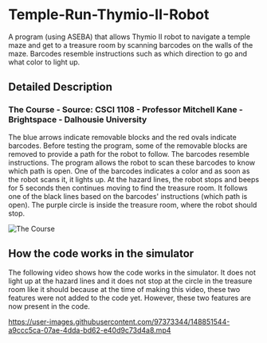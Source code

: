 # Temple-Run-Thymio-II-Robot
A program (using ASEBA) that allows Thymio II robot to navigate a temple maze and get to a treasure room by scanning barcodes on the walls of the maze. Barcodes resemble instructions such as which direction to go and what color to light up.

## Detailed Description

### The Course - Source: CSCI 1108 - Professor Mitchell Kane - Brightspace - Dalhousie University
The blue arrows indicate removable blocks and the red ovals indicate barcodes. Before testing the program, some of the removable blocks are removed to provide a path for the robot to follow. The barcodes resemble instructions. The program allows the robot to scan these barcodes to know which path is open. One of the barcodes indicates a color and as soon as the robot scans it, it lights up. At the hazard lines, the robot stops and beeps for 5 seconds then continues moving to find the treasure room. It follows one of the black lines based on the barcodes' instructions (which path is open). The purple circle is inside the treasure room, where the robot should stop.  

![The Course](https://user-images.githubusercontent.com/97373344/148852635-9af730f8-fa5e-4f5f-b8c4-091fe7072682.png)


## How the code works in the simulator
The following video shows how the code works in the simulator. It does not light up at the hazard lines and it does not stop at the circle in the treasure room like it should because at the time of making this video, these two features were not added to the code yet. However, these two features are now present in the code. 



https://user-images.githubusercontent.com/97373344/148851544-a9ccc5ca-07ae-4dda-bd62-e40d9c73d4a8.mp4

